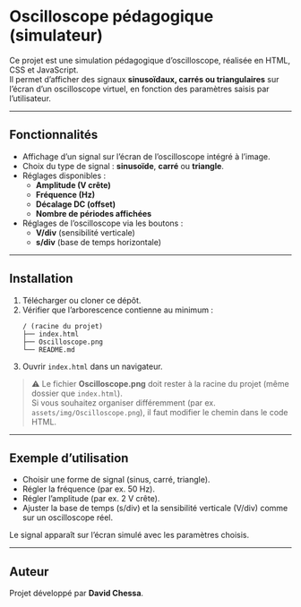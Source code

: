# Oscilloscope pédagogique (simulateur)

Ce projet est une simulation pédagogique d’oscilloscope, réalisée en HTML, CSS et JavaScript.  
Il permet d’afficher des signaux **sinusoïdaux, carrés ou triangulaires** sur l’écran d’un oscilloscope virtuel, en fonction des paramètres saisis par l’utilisateur.

---

## Fonctionnalités

- Affichage d’un signal sur l’écran de l’oscilloscope intégré à l’image.
- Choix du type de signal : **sinusoïde**, **carré** ou **triangle**.
- Réglages disponibles :
  - **Amplitude (V crête)**  
  - **Fréquence (Hz)**  
  - **Décalage DC (offset)**  
  - **Nombre de périodes affichées**  
- Réglages de l’oscilloscope via les boutons :
  - **V/div** (sensibilité verticale)  
  - **s/div** (base de temps horizontale)  

---

## Installation

1. Télécharger ou cloner ce dépôt.  
2. Vérifier que l’arborescence contienne au minimum :
   ```
   / (racine du projet)
   ├── index.html
   ├── Oscilloscope.png
   └── README.md
   ```
3. Ouvrir `index.html` dans un navigateur.

> ⚠️ Le fichier **Oscilloscope.png** doit rester à la racine du projet (même dossier que `index.html`).  
> Si vous souhaitez organiser différemment (par ex. `assets/img/Oscilloscope.png`), il faut modifier le chemin dans le code HTML.

---

## Exemple d’utilisation

- Choisir une forme de signal (sinus, carré, triangle).  
- Régler la fréquence (par ex. 50 Hz).  
- Régler l’amplitude (par ex. 2 V crête).  
- Ajuster la base de temps (s/div) et la sensibilité verticale (V/div) comme sur un oscilloscope réel.  

Le signal apparaît sur l’écran simulé avec les paramètres choisis.

---

## Auteur

Projet développé par **David Chessa**.
